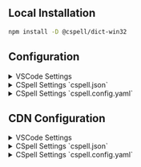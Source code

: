 
## Local Installation

```sh
npm install -D @cspell/dict-win32
```


## Configuration

<details>
<summary>VSCode Settings</summary>

Add the following to your VSCode settings:

**`.vscode/settings.json`**

```jsonc
{
  "cSpell.import": [
    "@cspell/dict-win32/cspell-ext.json"
  ],
  "cSpell.dictionaries": [
    "win32"
  ]
}
```

</details>

<details>
<summary>CSpell Settings `cspell.json`</summary>

**`cspell.json`**

```jsonc
{
  "import": [
    "@cspell/dict-win32/cspell-ext.json"
  ],
  "dictionaries": [
    "win32"
  ]
}
```

</details>

<details>
<summary>CSpell Settings `cspell.config.yaml`</summary>

**`cspell.config.yaml`**

```yaml
import:
  - "@cspell/dict-win32/cspell-ext.json"
dictionaries:
  - win32
```

</details>



## CDN Configuration

<details>
<summary>VSCode Settings</summary>

Add the following to your VSCode settings:

**`.vscode/settings.json`**

```jsonc
{
  "cSpell.import": [
    "https://cdn.jsdelivr.net/npm/@cspell/dict-win32@latest/cspell-ext.json/cspell-ext.json"
  ],
  "cSpell.dictionaries": [
    "win32"
  ]
}
```

</details>

<details>
<summary>CSpell Settings `cspell.json`</summary>

**`cspell.json`**

```jsonc
{
  "import": [
    "https://cdn.jsdelivr.net/npm/@cspell/dict-win32@latest/cspell-ext.json/cspell-ext.json"
  ],
  "dictionaries": [
    "win32"
  ]
}
```

</details>

<details>
<summary>CSpell Settings `cspell.config.yaml`</summary>

**`cspell.config.yaml`**

```yaml
import:
  - https://cdn.jsdelivr.net/npm/@cspell/dict-win32@latest/cspell-ext.json/cspell-ext.json
dictionaries:
  - win32
```

</details>


